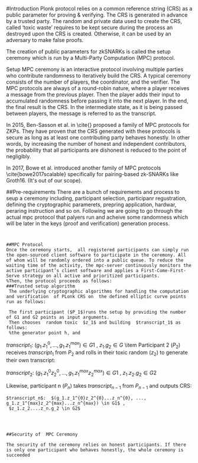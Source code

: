 
#Introduction
 Plonk protocol relies on a common reference string (CRS) as a public parameter for proving & verifying. The CRS is generated in advance by a trusted party. The random and private data used to create the CRS, called ‘toxic waste’ requires to be kept secure during the process an  destroyed upon the CRS is created. Otherwise, it can be used by an adversary to make false proofs.
 
The creation of public parameters for zkSNARKs is called the setup ceremony which is run by a Multi-Party Computation (MPC) protocol. 

Setup MPC ceremony is an interactive protocol involving multiple parties who contribute randomness to iteratively build the CRS. A typical ceremony consists of the number of players, the coordinator, and the verifier. The MPC protocols are always of a round-robin nature, where a player receives a  message from the previous player. Then the player adds their input to accumulated randomness before passing it into the next player. In the end, the final result is the CRS. In the intermediate state, as it is being passed between players, the message is referred to as the transcript.

In 2015, Ben-Sasson et al. in \cite{} proposed a family of MPC protocols for ZKPs. They have proven that the CRS generated with these protocols is secure as long as at least one contributing party behaves honestly. 
In other words, by increasing the number of honest and independent contributors, the probability that all participants are dishonest is reduced to the point of negligibly.

In 2017, Bowe et al. introduced another family of MPC protocols \cite{bowe2017scalable} specifically for pairing-based zk-SNARKs like Groth16. (It's out of our scope).


##Pre-requirements
There are a bunch of requirements and process to seup a ceremony including, participant selection, participanr regustration, defining the cryptographic paramerets, prepring application, hardwar, peraring instruction and so on. Following we are going to go through the actual mpc protocol that palyers run and acheive some randomness which will be later in the  keys (proof and verification) generation process.
```
  

##MPC Protocol
Once the ceremony starts,  all registered participants can simply run the open-sourced client software to participate in the ceremony. All of whom will be randomly ordered into a public queue. To reduce the waiting time of the activity, the mpc-server continuously monitors the active participant’s client software and applies a First-Come-First-Serve strategy on all active and prioritized participants.
%Then, the protocol proceeds as follows:
###Trusted setup algorithm
 The underlying cryptographic algorithms for handling the computation and verification  of PLonk CRS on  the defined elliptic curve points run as follows:
 ```

     The first participant ($P_1$)runs the setup by providing the number of G1 and G2 points as input arguments. 
     Then chooses  random toxic  $z_1$ and building  $transcript_1$ as follows: 
     %the generator point h, and 
     
   $transcript_1$: $(g_1.{z_1^{0}}, ..., g_1.{z_1^{max}}) \in G1$ , 
   $z_1.g_2 \in G$
\item Participant 2 ($P_2$) receives $transcript_1$  from $P_2$ and rolls in their toxic random ($z_2$) to generate their own transcript:

  $transcript_2$:  $(g_1.z_1^{0}z_2^{0}, ..., g_1.z_1^{max}z_2^{max}) \in G1$ , 
     $z_1.z_2.g_2 \in G2$

   Likewise, participant n ($P_n$) takes $transcript_{n-1}$ from $P_{n-1}$ and outputs CRS:
  
    $transcript_n$:  $(g_1.z_1^{0}z_2^{0}...z_n^{0}, ..., g_1.z_1^{max}z_2^{max}...z_n^{max}) \in G1$ , 
     $z_1.z_2....z_n.g_2 \in G2$
```
 


##Security of  MPC Ceremony

The security of the ceremony relies on honest participants. If there is only one participant who behaves honestly, the whole ceremony is succeeded 

 

